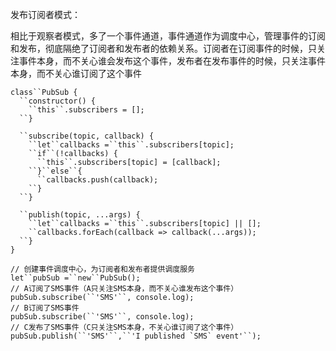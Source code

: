 发布订阅者模式：

相比于观察者模式，多了一个事件通道，事件通道作为调度中心，管理事件的订阅和发布，彻底隔绝了订阅者和发布者的依赖关系。订阅者在订阅事件的时候，只关注事件本身，而不关心谁会发布这个事件，发布者在发布事件的时候，只关注事件本身，而不关心谁订阅了这个事件

```
class``PubSub {
  ``constructor() {
    ``this``.subscribers = [];
  ``}
  
  ``subscribe(topic, callback) {
    ``let``callbacks =``this``.subscribers[topic];
    ``if``(!callbacks) {
      ``this``.subscribers[topic] = [callback];
    ``}``else``{
      ``callbacks.push(callback);
    ``}
  ``}
  
  ``publish(topic, ...args) {
    ``let``callbacks =``this``.subscribers[topic] || [];
    ``callbacks.forEach(callback => callback(...args));
  ``}
}
```

 

```
// 创建事件调度中心，为订阅者和发布者提供调度服务
let``pubSub =``new``PubSub();
// A订阅了SMS事件（A只关注SMS本身，而不关心谁发布这个事件）
pubSub.subscribe(``'SMS'``, console.log);
// B订阅了SMS事件
pubSub.subscribe(``'SMS'``, console.log);
// C发布了SMS事件（C只关注SMS本身，不关心谁订阅了这个事件）
pubSub.publish(``'SMS'``,``'I published `SMS` event'``);
```